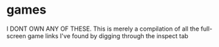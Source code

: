 # games
I DONT OWN ANY OF THESE. This is merely a compilation of all the full-screen game links I've found by digging through the inspect tab
